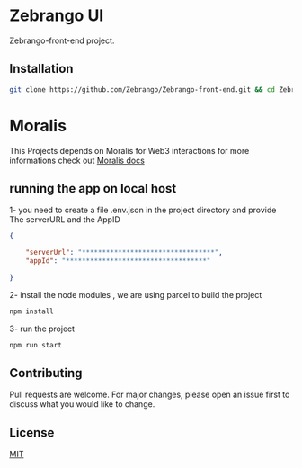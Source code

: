 # Zebrango UI

Zebrango-front-end project.

## Installation


```bash
git clone https://github.com/Zebrango/Zebrango-front-end.git && cd Zebrango-front-end
```

# Moralis
This Projects depends on Moralis for Web3 interactions 
for more informations check out [Moralis docs](https://docs.moralis.io/introduction/readme)

## running the app on local host
1- you need to create a file .env.json in the project directory and provide The serverURL and the AppID
```json
{

    "serverUrl": "*********************************",
    "appId": "***********************************"
  
}

```
2- install the node modules , we are using parcel to build the project 
```bash
npm install 
```
3- run the project

```bash
npm run start
```

## Contributing
Pull requests are welcome. For major changes, please open an issue first to discuss what you would like to change.



## License
[MIT](https://choosealicense.com/licenses/mit/)
